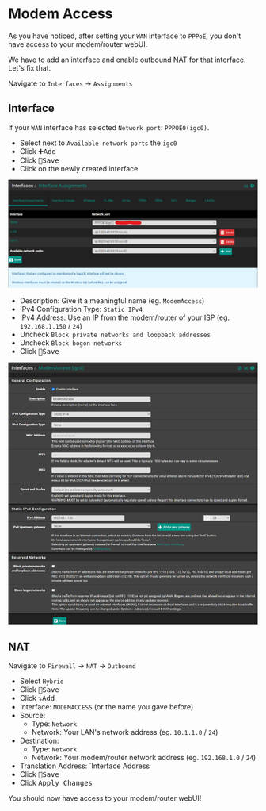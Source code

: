 

# Modem Access

As you have noticed, after setting your `WAN` interface to `PPPoE`, you don't have access to your modem/router webUI.

We have to add an interface and enable outbound NAT for that interface.
Let's fix that.

Navigate to `Interfaces` -> `Assignments`

## Interface

If your `WAN` interface has selected `Network port`: `PPPOE0(igc0)`.

- Select next to `Available network ports` the `igc0`
- Click <kbd>➕Add</kbd>
- Click <kbd>💾Save</kbd>
- Click on the newly created interface

![modem-assignments](img/modem-assignments.png)

- Description: Give it a meaningful name (eg. `ModemAccess`)
- IPv4 Configuration Type: `Static IPv4`
- IPv4 Address: Use an IP from the modem/router of your ISP (eg. `192.168.1.150` / `24`)
- Uncheck `Block private networks and loopback addresses`
- Uncheck `Block bogon networks`
- Click <kbd>💾Save</kbd>

![modem-interface](img/modem-interface.png)

## NAT

Navigate to `Firewall` -> `NAT` -> `Outbound`

- Select `Hybrid`
- Click <kbd>💾Save</kbd>
- Click <kbd>⤵️Add</kbd>
- Interface: `MODEMACCESS` (or the name you gave before)
- Source:
  - Type: `Network`
  - Network: Your LAN's network address (eg. `10.1.1.0` / `24`)
- Destination:
  - Type: `Network`
  - Network: Your modem/router network address (eg. `192.168.1.0` / `24`)
- Translation Address: `Interface Address
- Click <kbd>💾Save</kbd>
- Click <kbd>Apply Changes</kbd>

You should now have access to your modem/router webUI!
